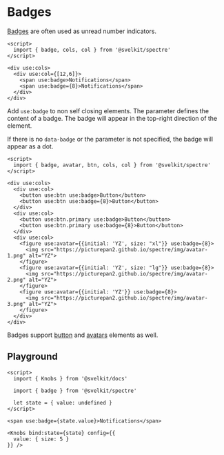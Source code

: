 # Badges

[Badges](https://picturepan2.github.io/spectre/components/badges.html) are often used as unread number indicators.

```example
<script>
  import { badge, cols, col } from '@svelkit/spectre'
</script>

<div use:cols>
  <div use:col={[12,6]}>
    <span use:badge>Notifications</span>
    <span use:badge={8}>Notifications</span>
  </div>
</div>
```

Add `use:badge` to non self closing elements. The parameter defines the content of a badge. The badge will appear in the top-right direction of the element.

If there is no `data-badge` or the parameter is not specified, the badge will appear as a dot.

```example
<script>
  import { badge, avatar, btn, cols, col } from '@svelkit/spectre'
</script>

<div use:cols>
  <div use:col>
    <button use:btn use:badge>Button</button>
    <button use:btn use:badge={8}>Button</button>
  </div>
  <div use:col>
    <button use:btn.primary use:badge>Button</button>
    <button use:btn.primary use:badge={8}>Button</button>
  </div>
  <div use:col>
    <figure use:avatar={{initial: 'YZ', size: "xl"}} use:badge={8}>
      <img src="https://picturepan2.github.io/spectre/img/avatar-1.png" alt="YZ">
    </figure>
    <figure use:avatar={{initial: 'YZ', size: "lg"}} use:badge={8}>
      <img src="https://picturepan2.github.io/spectre/img/avatar-2.png" alt="YZ">
    </figure>
    <figure use:avatar={{initial: 'YZ'}} use:badge={8}>
      <img src="https://picturepan2.github.io/spectre/img/avatar-3.png" alt="YZ">
    </figure>
  </div>
</div>
```

Badges support [button](spectre/buttons) and [avatars](spectre//avatars) elements as well.

## Playground

```example
<script>
  import { Knobs } from '@svelkit/docs'

  import { badge } from '@svelkit/spectre'

  let state = { value: undefined }
</script>

<span use:badge={state.value}>Notifications</span>

<Knobs bind:state={state} config={{
  value: { size: 5 }
}} />
```
